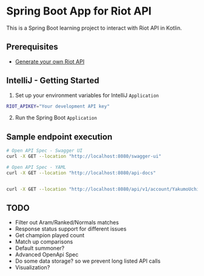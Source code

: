 # Spring Boot App for Riot API

This is a Spring Boot learning project to interact with Riot API in Kotlin.

## Prerequisites

- [Generate your own Riot API](https://developer.riotgames.com/)

## IntelliJ - Getting Started

1. Set up your environment variables for IntelliJ `Application`
```bash
RIOT_APIKEY="Your development API key"
```
2. Run the Spring Boot `Application`

## Sample endpoint execution

```bash
# Open API Spec - Swagger UI
curl -X GET --location "http://localhost:8080/swagger-ui"

# Open API Spec - YAML
curl -X GET --location "http://localhost:8080/api-docs"


curl -X GET --location "http://localhost:8080/api/v1/account/YakumoUchiha/EUW"
```

## TODO

- Filter out Aram/Ranked/Normals matches
- Response status support for different issues
- Get champion played count
- Match up comparisons
- Default summoner?
- Advanced OpenApi Spec
- Do some data storage? so we prevent long listed API calls
- Visualization?
